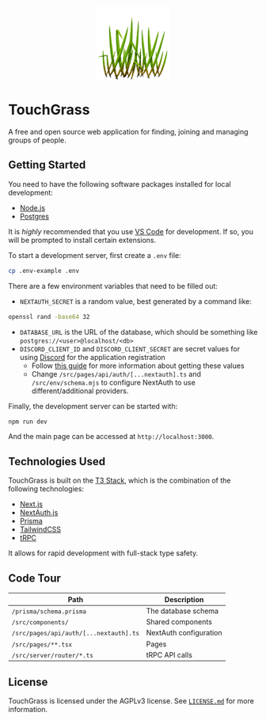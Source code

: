 <p align="center">
  <img src="public/grass.png" alt="grass" width="150" />
</p>

# TouchGrass

A free and open source web application for finding, joining and managing groups of people.

## Getting Started

You need to have the following software packages installed for local development:

- [Node.js](https://nodejs.org/en)
- [Postgres](https://www.postgresql.org)

It is _highly_ recommended that you use [VS Code](https://code.visualstudio.com) for development. If so, you will be prompted to install certain extensions.

To start a development server, first create a `.env` file:

```sh
cp .env-example .env
```

There are a few environment variables that need to be filled out:

- `NEXTAUTH_SECRET` is a random value, best generated by a command like:

```sh
openssl rand -base64 32
```

- `DATABASE_URL` is the URL of the database, which should be something like `postgres://<user>@localhost/<db>`
- `DISCORD_CLIENT_ID` and `DISCORD_CLIENT_SECRET` are secret values for using [Discord](https://discord.com) for the application registration
  - Follow [this guide](https://next-auth.js.org/providers/discord) for more information about getting these values
  - Change `/src/pages/api/auth/[...nextauth].ts` and `/src/env/schema.mjs` to configure NextAuth to use different/additional providers.

Finally, the development server can be started with:

```sh
npm run dev
```

And the main page can be accessed at `http://localhost:3000`.

## Technologies Used

TouchGrass is built on the [T3 Stack](https://init.tips), which is the combination of the following technologies:

- [Next.js](https://nextjs.org)
- [NextAuth.js](https://next-auth.js.org)
- [Prisma](https://prisma.io)
- [TailwindCSS](https://tailwindcss.com)
- [tRPC](https://trpc.io)

It allows for rapid development with full-stack type safety.

## Code Tour

| Path                                   | Description            |
| -------------------------------------- | ---------------------- |
| `/prisma/schema.prisma`                | The database schema    |
| `/src/components/`                     | Shared components      |
| `/src/pages/api/auth/[...nextauth].ts` | NextAuth configuration |
| `/src/pages/**.tsx`                    | Pages                  |
| `/src/server/router/*.ts`              | tRPC API calls         |

## License

TouchGrass is licensed under the AGPLv3 license. See [`LICENSE.md`](/LICENSE.md) for more information.
